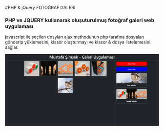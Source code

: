 #PHP & jQuery FOTOĞRAF GALERİ

### PHP ve JQUERY kullanarak oluşuturulmuş fotoğraf galeri web uygulaması

javascript ile seçilen dosyları ajax methodunun php tarafına dosyaları gönderip yüklemesini, klasör oluşturmayı ve klasor & dosya listelemesini sağlar.

<img src="image.png" style="width: 80vw;" alt="">
